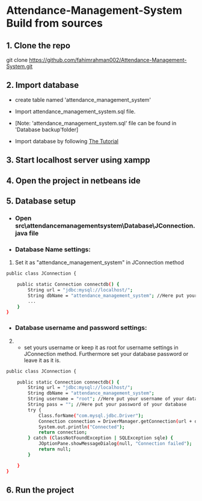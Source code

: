 # Attendance-Management-System Build from sources

## 1. Clone the repo

git clone https://github.com/fahimrahman002/Attendance-Management-System.git

## 2. Import database

- create table named 'attendance_management_system'

- Import attendance_management_system.sql file.
- [Note: 'attendance_management_system.sql' file can be found in 'Database backup'folder]

- Import database by following [The Tutorial](https://youtu.be/jW5lrS6EUPM)

## 3. Start localhost server using xampp

## 4. Open the project in netbeans ide

## 5. Database setup

- ### Open src\attendancemanagementsystem\Database\JConnection.java file

- ### Database Name settings:

1.  Set it as "attendance_management_system" in JConnection method

```sh
public class JConnection {

    public static Connection connectdb() {
        String url = "jdbc:mysql://localhost/";
        String dbName = "attendance_management_system"; //Here put your database name
        ...
    }
}
```

- ### Database username and password settings:

2.  - set yours username or keep it as root for username settings in JConnection method. Furthermore set your database password or leave it as it is.

```sh
public class JConnection {

    public static Connection connectdb() {
        String url = "jdbc:mysql://localhost/";
        String dbName = "attendance_management_system";
        String username = "root"; //Here put your username of your database
        String pass = ""; //Here put your password of your database
        try {
            Class.forName("com.mysql.jdbc.Driver");
            Connection connection = DriverManager.getConnection(url + dbName, username, pass);
            System.out.println("Connected");
            return connection;
        } catch (ClassNotFoundException | SQLException sqle) {
            JOptionPane.showMessageDialog(null, "Connection failed");
            return null;
        }

    }
}
```

## 6. Run the project
